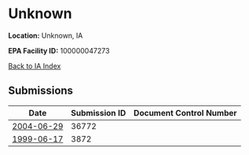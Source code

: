 # Unknown

**Location:** Unknown, IA

**EPA Facility ID:** 100000047273

[Back to IA Index](../../index.md)

## Submissions

| Date | Submission ID | Document Control Number |
|------|--------------|-------------------------|
| [2004-06-29](submissions/36772.md) | 36772 |  |
| [1999-06-17](submissions/3872.md) | 3872 |  |

